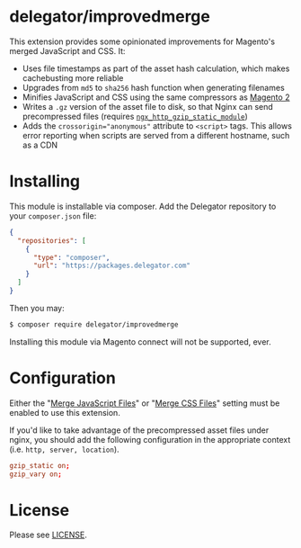 # delegator/improvedmerge

This extension provides some opinionated improvements for Magento's merged JavaScript and CSS. It:

 - Uses file timestamps as part of the asset hash calculation, which makes cachebusting more reliable
 - Upgrades from `md5` to `sha256` hash function when generating filenames
 - Minifies JavaScript and CSS using the same compressors as [Magento 2][magento-2]
 - Writes a `.gz` version of the asset file to disk, so that Nginx can send precompressed files (requires  [`ngx_http_gzip_static_module`][nginx-gzip-static])
 - Adds the `crossorigin="anonymous"` attribute to `<script>` tags. This allows error reporting when scripts are served from a different hostname, such as a CDN

# Installing

This module is installable via composer. Add the Delegator repository to your
`composer.json` file:

```json
{
  "repositories": [
    {
      "type": "composer",
      "url": "https://packages.delegator.com"
    }
  ]
}
```

Then you may:

```bash
$ composer require delegator/improvedmerge
```

Installing this module via Magento connect will not be supported, ever.

# Configuration

Either the "[Merge JavaScript Files][merge-js]" or
"[Merge CSS Files][merge-css]" setting must be enabled to use this
extension.

If you'd like to take advantage of the precompressed asset files under nginx, you should add the following configuration in the appropriate context (i.e. `http, server, location`).

```conf
gzip_static on;
gzip_vary on;
```

# License

Please see [LICENSE][license].

[license]: LICENSE
[merge-css]: http://docs.magento.com/m1/ce/user_guide/design/merge-css.html
[merge-js]: http://docs.magento.com/m1/ce/user_guide/design/merge-javascript.html
[magento-2]: https://github.com/magento/magento2
[nginx-gzip-static]: http://nginx.org/en/docs/http/ngx_http_gzip_static_module.html
